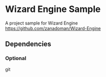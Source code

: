 # Wizard Engine Sample
A project sample for Wizard Engine\
https://github.com/zanadoman/Wizard-Engine

## Dependencies

### Optional
git